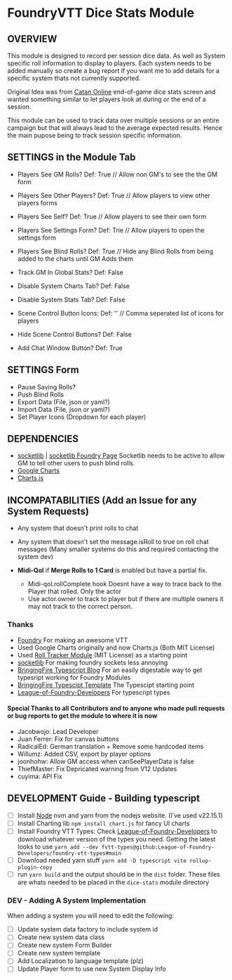 # FoundryVTT Dice Stats Module
## OVERVIEW
This module is designed to record per session dice data. As well as System specific roll information to display to players.
Each system needs to be added manually so create a bug report if you want me to add details for a specific system thats not currently supported.

Original Idea was from [Catan Online](https://colonist.io/) end-of-game dice stats screen and wanted something similar to let players look at during or the end of a session.  

This module can be used to track data over multiple sessions or an entire campaign but that will always lead to the average expected results. Hence the main pupose 
being to track session specific information.

## SETTINGS in the Module Tab
- Players See GM Rolls?         Def: True    // Allow non GM's to see the the GM form
- Players See Other Players?    Def: True    // Allow players to view other players forms
- Players See Self?             Def: True    // Allow players to see their own form
- Players See Settings Form?    Def: Trie    // Allow players to open the settings form

- Players See Blind Rolls?      Def: True    // Hide any Blind Rolls from being added to the charts until GM Adds them
 
- Track GM In Global Stats?     Def: False

- Disable System Charts Tab?    Def: False
- Disable System Stats Tab?     Def: False

- Scene Control Button Icons:   Def: ''      // Comma seperated list of icons for players
- Hide Scene Control Buttons?   Def: False
- Add Chat Window Button?       Def: True

## SETTINGS Form
- Pause Saving Rolls?
- Push Blind Rolls
- Export Data (File, json or yaml?)
- Import Data (File, json or yaml?)
- Set Player Icons (Dropdown for each player)

## DEPENDENCIES 
- [socketlib][3] | [socketlib Foundry Page](https://foundryvtt.com/packages/socketlib)
Socketlib needs to be active to allow GM to tell other users to push blind rolls.
- [Google Charts](http://google.com)
- [Charts.js](https://www.chartjs.org)
  
## INCOMPATABILITIES (Add an Issue for any System Requests)
- Any system that doesn't print rolls to chat
- Any system that doesn't set the message.isRoll to true on roll chat messages (Many smaller systems do this and required contacting the system dev)

- **Midi-Qol** if **Merge Rolls to 1 Card** is enabled but have a partial fix. 
    - Midi-qol.rollComplete hook Doesnt have a way to trace back to the Player that rolled. Only the actor
    - Use actor.owner to track to player but if there are multiple owners it may not track to the correct person.

### Thanks
- [Foundry][1] For making an awesome VTT
- Used Google Charts originally and now Charts.js (Both MIT License)
- Used [Roll Tracker Module][2] (MIT License) as a starting point
- [socketlib][3] For making foundry sockets less annoying
- [BringingFire Typescript Blog][4] For an easily digestable way to get typesript working for Foundry Modules
- [BringingFire Typescipt Template][5]  The Typescipt starting point
- [League-of-Foundry-Developers][6] For typescript types

#### Special Thanks to all Contributors and to anyone who made pull requests or bug reports to get the module to where it is now
- Jacobwojo: Lead Developer
- Juan Ferrer: Fix for canvas buttons
- RadicalEd: German translation + Remove some hardcoded items
- Willumz: Added CSV, export by player options
- joonhohw: Allow GM access when canSeePlayerData is false
- ThiefMaster: Fix Depricated warning from V12 Updates
- cuyima: API Fix

## DEVELOPMENT Guide - Building typescript 
- [ ] Install [Node][7] nvm and yarn from the nodejs website. (I've used v22.15.1)
- [ ] Install Charting lib `npm install chart.js` for fancy UI charts
- [ ] Install Foundry VTT Types: Check [League-of-Foundry-Developers][6] to download whatever version of the types you need. Getting the latest looks to use `yarn add --dev fvtt-types@github:League-of-Foundry-Developers/foundry-vtt-types#main`
- [ ] Download needed yarn stuff `yarn add -D typescript vite rollup-plugin-copy`
- [ ] run `yarn build` and the output should be in the `dist` folder. These files are whats needed to be placed in the `dice-stats` module directory

### DEV - Adding A System Implementation
When adding a system you will need to edit the following:
- [ ] Update system data factory to include system id
- [ ] Create new system data class
- [ ] Create new system Form Builder
- [ ] Create new system template
- [ ] Add Localization to language template (plz)
- [ ] Update Player form to use new System Display Info

[1]: https://foundryvtt.com/
[2]: https://foundryvtt.com/packages/roll-tracker
[3]: https://github.com/manuelVo/foundryvtt-socketlib
[4]: https://bringingfire.com/blog/intro-to-foundry-module-development
[5]: https://github.com/BringingFire/foundry-module-ts-template
[6]: https://github.com/League-of-Foundry-Developers/foundry-vtt-types
[7]: https://nodejs.org/en/download
